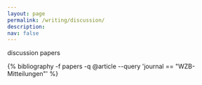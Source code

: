 ```yaml
---
layout: page
permalink: /writing/discussion/
description:   
nav: false
---
```


discussion papers


<!-- _pages/publications.md -->
<div class="publications">
  {% bibliography -f papers -q @article --query 'journal == "WZB-Mitteilungen"' %}
</div>
